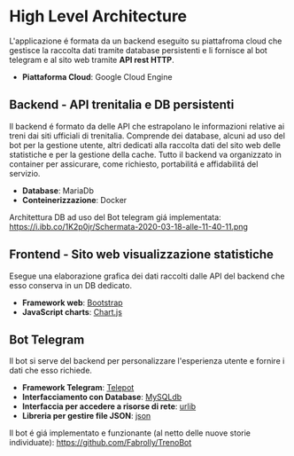 # High Level Architecture

L'applicazione é formata da un backend eseguito su piattafroma cloud che gestisce la raccolta dati tramite database persistenti e li fornisce al bot telegram e al sito web tramite **API rest HTTP**.


*  **Piattaforma Cloud**: Google Cloud Engine

## Backend - API trenitalia e DB persistenti
Il backend é formato da delle API che estrapolano le informazioni relative ai treni dai siti ufficiali di trenitalia.
Comprende dei database, alcuni ad uso del bot per la gestione utente, altri dedicati alla raccolta dati del sito web delle statistiche e per la gestione della cache.
Tutto il backend va organizzato in container per assicurare, come richiesto, portabilitá e affidabilitá del servizio.

* **Database**: MariaDb
* **Conteinerizzazione**: Docker

Architettura DB ad uso del Bot telegram giá implementata: https://i.ibb.co/1K2p0jr/Schermata-2020-03-18-alle-11-40-11.png

## Frontend - Sito web visualizzazione statistiche
Esegue una elaborazione grafica dei dati raccolti dalle API del backend che esso conserva in un DB dedicato.

* **Framework web**: [Bootstrap](https://getbootstrap.com/)
* **JavaScript charts**: [Chart.js](https://www.chartjs.org/)


## Bot Telegram
Il bot si serve del backend per personalizzare l'esperienza utente e fornire i dati che esso richiede.

* **Framework Telegram**: [Telepot](https://telepot.readthedocs.io/en/latest/)
* **Interfacciamento con Database**: [MySQLdb](https://www.python.it/doc/articoli/mysqldb/mysqldb-3.html)
* **Interfaccia per accedere a risorse di rete**: [urlib](https://docs.python.org/3/library/urllib.html)
* **Libreria per gestire file JSON**: [json](https://docs.python.org/3/library/json.html)

Il bot é giá implementato e funzionante (al netto delle nuove storie individuate): https://github.com/Fabrolly/TrenoBot



